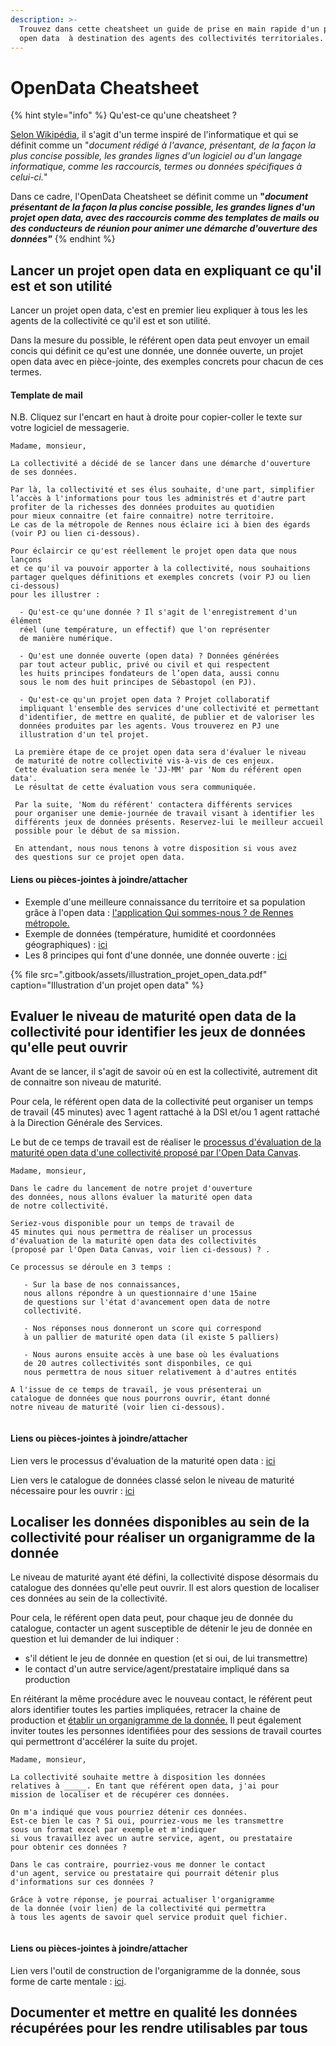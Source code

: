```yaml
---
description: >-
  Trouvez dans cette cheatsheet un guide de prise en main rapide d'un projet
  open data  à destination des agents des collectivités territoriales.
---
```


# OpenData Cheatsheet

{% hint style="info" %}
Qu'est-ce qu'une cheatsheet ?  

[Selon Wikipédia](https://fr.wikipedia.org/wiki/Antis%C3%A8che), il s'agit d'un terme inspiré de l'informatique et qui se définit comme un "_document rédigé à l'avance, présentant, de la façon la plus concise possible, les grandes lignes d'un logiciel ou d'un langage informatique, comme les raccourcis, termes ou données spécifiques à celui-ci._"

Dans ce cadre, l'OpenData Cheatsheet se définit comme un **"**_**document présentant de la façon la plus concise possible, les grandes lignes d'un projet open data, avec des raccourcis comme des templates de mails ou des conducteurs de réunion pour animer une démarche d'ouverture des données"**_
{% endhint %}

## Lancer un projet open data en expliquant ce qu'il est et son utilité

Lancer un projet open data, c'est en premier lieu expliquer à tous les les agents de la collectivité ce qu'il est et son utilité.

Dans la mesure du possible, le référent open data peut envoyer un email concis qui définit ce qu'est une donnée, une donnée ouverte, un projet open data avec en pièce-jointe, des exemples concrets pour chacun de ces termes.  

#### Template de mail 

N.B. Cliquez sur l'encart en haut à droite pour copier-coller le texte sur votre logiciel de messagerie. 

```
Madame, monsieur, 

La collectivité a décidé de se lancer dans une démarche d'ouverture 
de ses données.

Par là, la collectivité et ses élus souhaite, d'une part, simplifier 
l’accès à l'informations pour tous les administrés et d'autre part
profiter de la richesses des données produites au quotidien
pour mieux connaitre (et faire connaitre) notre territoire. 
Le cas de la métropole de Rennes nous éclaire ici à bien des égards 
(voir PJ ou lien ci-dessous). 

Pour éclaircir ce qu'est réellement le projet open data que nous lançons 
et ce qu'il va pouvoir apporter à la collectivité, nous souhaitions 
partager quelques définitions et exemples concrets (voir PJ ou lien ci-dessous) 
pour les illustrer : 

  - Qu'est-ce qu'une donnée ? Il s'agit de l'enregistrement d'un élément 
  réel (une température, un effectif) que l'on représenter 
  de manière numérique.  
  
  - Qu'est une donnée ouverte (open data) ? Données générées 
  par tout acteur public, privé ou civil et qui respectent 
  les huits principes fondateurs de l’open data, aussi connu 
  sous le nom des huit principes de Sébastopol (en PJ).
  
  - Qu'est-ce qu'un projet open data ? Projet collaboratif 
  impliquant l'ensemble des services d'une collectivité et permettant
  d'identifier, de mettre en qualité, de publier et de valoriser les
  données produites par les agents. Vous trouverez en PJ une 
  illustration d'un tel projet.
  
 La première étape de ce projet open data sera d'évaluer le niveau 
 de maturité de notre collectivité vis-à-vis de ces enjeux. 
 Cette évaluation sera menée le 'JJ-MM' par 'Nom du référent open data'. 
 Le résultat de cette évaluation vous sera communiquée. 
 
 Par la suite, 'Nom du référent' contactera différents services 
 pour organiser une demie-journée de travail visant à identifier les 
 différents jeux de données présents. Reservez-lui le meilleur accueil 
 possible pour le début de sa mission. 
 
 En attendant, nous nous tenons à votre disposition si vous avez 
 des questions sur ce projet open data. 
```

#### Liens ou pièces-jointes à joindre/attacher

* Exemple d'une meilleure connaissance du territoire et sa population grâce à l'open data : [l'application Qui sommes-nous ? de Rennes métropole.](https://www.opendatafrance.net/reuse/qui-sommes-nous-habitants-de-rennes-metropole/)
* Exemple de données \(température, humidité et coordonnées géographiques\) : [ici](https://docs.google.com/presentation/d/144bc_RZ4buCe7LkHRHjvM613CnXv8ySnep0DndeJbeA/edit#slide=id.g40bb9a8dd5_0_421)
* Les 8 principes qui font d'une donnée, une donnée ouverte : [ici](https://arthursrz.github.io/DEAS_Slides/#39)

{% file src=".gitbook/assets/illustration\_projet\_open\_data.pdf" caption="Illustration d\'un projet open data" %}

## Evaluer le niveau de maturité open data de la collectivité pour identifier les jeux de données qu'elle peut ouvrir

Avant de se lancer, il s'agit de savoir où en est la collectivité, autrement dit de connaitre son niveau de maturité. 

Pour cela, le référent open data de la collectivité peut organiser un temps de travail \(45 minutes\) avec 1 agent rattaché à la DSI et/ou 1 agent rattaché à la Direction Générale des Services. 

Le but de ce temps de travail est de réaliser le [processus d'évaluation de la maturité open data d'une collectivité proposé par l'Open Data Canvas](https://opendatacanvas.org/evaluer-maturite-open-data). 

```text
Madame, monsieur, 

Dans le cadre du lancement de notre projet d'ouverture
des données, nous allons évaluer la maturité open data
de notre collectivité. 

Seriez-vous disponible pour un temps de travail de 
45 minutes qui nous permettra de réaliser un processus
d'évaluation de la maturité open data des collectivités
(proposé par l'Open Data Canvas, voir lien ci-dessous) ? .

Ce processus se déroule en 3 temps : 

   - Sur la base de nos connaissances,
   nous allons répondre à un questionnaire d'une 15aine
   de questions sur l'état d'avancement open data de notre
   collectivité. 
   
   - Nos réponses nous donneront un score qui correspond
   à un pallier de maturité open data (il existe 5 palliers)
   
   - Nous aurons ensuite accès à une base où les évaluations
   de 20 autres collectivités sont disponbiles, ce qui
   nous permettra de nous situer relativement à d'autres entités
   
A l'issue de ce temps de travail, je vous présenterai un
catalogue de données que nous pourrons ouvrir, étant donné 
notre niveau de maturité (voir lien ci-dessous).
    

```

#### Liens ou pièces-jointes à joindre/attacher

Lien vers le processus d'évaluation de la maturité open data : [ici](https://opendatacanvas.org/evaluer-maturite-open-data)

Lien vers le catalogue de données classé selon le niveau de maturité nécessaire pour les ouvrir : [ici](https://airtable.com/shrZq3fXafXmSKvrG/tblB9g6JdhQXnnowN)

## Localiser les données disponibles au sein de la collectivité pour réaliser un organigramme de la donnée

Le niveau de maturité ayant été défini, la collectivité dispose désormais du catalogue des données qu'elle peut ouvrir. Il est alors question de localiser ces données au sein de la collectivité. 

Pour cela, le référent open data peut, pour chaque jeu de donnée du catalogue, contacter un agent susceptible de détenir le jeu de donnée en question et lui demander de lui indiquer : 

* s'il détient le jeu de donnée en question \(et si oui, de lui transmettre\)
* le contact d'un autre service/agent/prestataire impliqué dans sa production 

En réitérant la même procédure avec le nouveau contact, le référent peut alors identifier toutes les parties impliquées, retracer la chaine de production et [établir un organigramme de la donnée.](https://opendatacanvas.org/completer-organigramme-donnees) Il peut également inviter toutes les personnes identifiées pour des sessions de travail courtes qui permettront d'accélérer la suite du projet.

```text
Madame, monsieur, 

La collectivité souhaite mettre à disposition les données 
relatives à _____. En tant que référent open data, j'ai pour 
mission de localiser et de récupérer ces données. 

On m'a indiqué que vous pourriez détenir ces données. 
Est-ce bien le cas ? Si oui, pourriez-vous me les transmettre 
sous un format excel par exemple et m'indiquer 
si vous travaillez avec un autre service, agent, ou prestataire
pour obtenir ces données ? 

Dans le cas contraire, pourriez-vous me donner le contact 
d'un agent, service ou prestataire qui pourrait détenir plus 
d'informations sur ces données ?

Grâce à votre réponse, je pourrai actualiser l'organigramme
de la donnée (voir lien) de la collectivité qui permettra 
à tous les agents de savoir quel service produit quel fichier.
 
```

#### Liens ou pièces-jointes à joindre/attacher

Lien vers l'outil de construction de l'organigramme de la donnée, sous forme de carte mentale : [ici](https://www.mindmup.com/). 

## Documenter et mettre en qualité les données récupérées pour les rendre utilisables par tous



